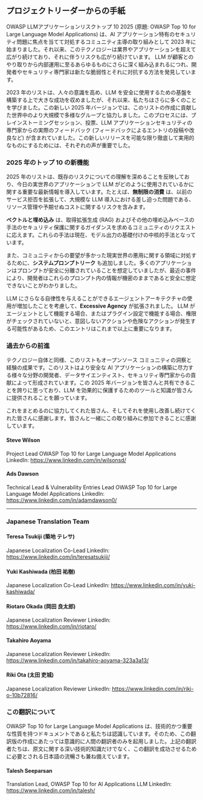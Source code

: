 ## プロジェクトリーダーからの手紙

OWASP LLMアプリケーションリスクトップ 10 2025 (原題: OWASP Top 10 for Large Language Model Applications) は、AI アプリケーション特有のセキュリティ問題に焦点を当てて対処するコミュニティ主導の取り組みとして 2023 年に始まりました。それ以来、このテクノロジーは業界やアプリケーションを超えて広がり続けており、それに伴うリスクも広がり続けています。 LLM が顧客とのやり取りから内部運用に至るあらゆるものにさらに深く組み込まれるにつれ、開発者やセキュリティ専門家は新たな脆弱性とそれに対抗する方法を発見しています。

2023 年のリストは、人々の意識を高め、LLM を安全に使用するための基盤を構築する上で大きな成功を収めましたが、それ以来、私たちはさらに多くのことを学びました。この新しい 2025 年バージョンでは、このリストの作成に貢献した世界中のより大規模で多様なグループと協力しました。このプロセスには、ブレインストーミングセッション、投票、LLM アプリケーションセキュリティの専門家からの実際のフィードバック (フィードバックによるエントリの投稿や改良など) が含まれていました。この新しいリリースを可能な限り徹底して実用的なものにするためには、それぞれの声が重要でした。

### 2025 年のトップ 10 の新機能

2025 年のリストは、既存のリスクについての理解を深めることを反映しており、今日の実世界のアプリケーションで LLM がどのように使用されているかに関する重要な最新情報を導入しています。たとえば、**無制限の消費** は、以前のサービス拒否を拡張して、大規模な LLM 導入における差し迫った問題である、リソース管理や予期せぬコストに関するリスクを含みます。

**ベクトルと埋め込み** は、取得拡張生成 (RAG) およびその他の埋め込みベースの手法のセキュリティ保護に関するガイダンスを求めるコミュニティのリクエストに応えます。これらの手法は現在、モデル出力の基礎付けの中核的手法となっています。

また、コミュニティからの要望が多かった現実世界の悪用に関する領域に対処するために、**システムプロンプトリーク** も追加しました。多くのアプリケーションはプロンプトが安全に分離されていることを想定していましたが、最近の事件により、開発者はこれらのプロンプト内の情報が機密のままであると安全に想定できないことがわかりました。

LLM にさらなる自律性を与えることができるエージェントアーキテクチャの使用が増加したことを考慮して、**Excessive Agency** が拡張されました。 LLM がエージェントとして機能する場合、またはプラグイン設定で機能する場合、権限がチェックされていないと、意図しないアクションや危険なアクションが発生する可能性があるため、このエントリはこれまで以上に重要になります。

### 過去からの前進

テクノロジー自体と同様、このリストもオープンソース コミュニティの洞察と経験の成果です。このリストはより安全な AI アプリケーションの構築に尽力する様々な分野の開発者、データサイエンティスト、セキュリティ専門家からの貢献によって形成されています。この 2025 年バージョンを皆さんと共有できることを誇りに思っており、LLM を効果的に保護するためのツールと知識が皆さんに提供されることを願っています。

これをまとめるのに協力してくれた皆さん、そしてそれを使用し改善し続けてくれた皆さんに感謝します。皆さんと一緒にこの取り組みに参加できることに感謝しています。

#### Steve Wilson
Project Lead
OWASP Top 10 for Large Language Model Applications
LinkedIn: https://www.linkedin.com/in/wilsonsd/

#### Ads Dawson
Technical Lead & Vulnerability Entries Lead
OWASP Top 10 for Large Language Model Applications
LinkedIn: https://www.linkedin.com/in/adamdawson0/

---

### Japanese Translation Team

#### Teresa Tsukiji (築地 テレサ)
Japanese Localization Co-Lead
LinkedIn: https://www.linkedin.com/in/teresatsukiji/

#### Yuki Kashiwada (柏田 祐樹)
Japanese Localization Co-Lead
LinkedIn: https://www.linkedin.com/in/yuki-kashiwada/

#### Riotaro Okada (岡田 良太郎)
Japanese Localization Reviewer
LinkedIn: https://www.linkedin.com/in/riotaro/

#### Takahiro Aoyama
Japanese Localization Reviewer
LinkedIn: https://www.linkedin.com/in/takahiro-aoyama-323a3a13/

#### Riki Ota (太田 吏城)
Japanese Localization Reviewer
LinkedIn: https://www.linkedin.com/in/riki-o-10b72816/

### この翻訳について

OWASP Top 10 for Large Language Model Applications は、技術的かつ重要な性質を持つドキュメントであると私たちは認識しています。そのため、この翻訳版の作成にあたっては意識的に人間の翻訳者のみを起用しました。上記の翻訳者たちは、原文に関する深い技術的知識だけでなく、この翻訳を成功させるために必要とされる日本語の流暢さも兼ね備えています。

#### Talesh Seeparsan

Translation Lead, OWASP Top 10 for AI Applications LLM
LinkedIn: https://www.linkedin.com/in/talesh/
